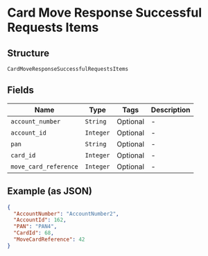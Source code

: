 
# Card Move Response Successful Requests Items

## Structure

`CardMoveResponseSuccessfulRequestsItems`

## Fields

| Name | Type | Tags | Description |
|  --- | --- | --- | --- |
| `account_number` | `String` | Optional | - |
| `account_id` | `Integer` | Optional | - |
| `pan` | `String` | Optional | - |
| `card_id` | `Integer` | Optional | - |
| `move_card_reference` | `Integer` | Optional | - |

## Example (as JSON)

```json
{
  "AccountNumber": "AccountNumber2",
  "AccountId": 162,
  "PAN": "PAN4",
  "CardId": 68,
  "MoveCardReference": 42
}
```

